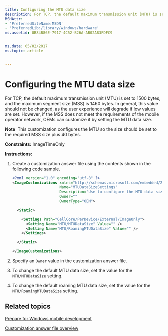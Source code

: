 ```yaml
---
title: Configuring the MTU data size
description: For TCP, the default maximum transmission unit (MTU) is set to 1500 bytes, and the maximum segment size (MSS) is 1460 bytes.
MSHAttr:
- 'PreferredSiteName:MSDN'
- 'PreferredLib:/library/windows/hardware'
ms.assetid: 0B84B86E-7917-4C52-B26A-AB02A83FDFC9


ms.date: 05/02/2017
ms.topic: article


---
```


# Configuring the MTU data size


For TCP, the default maximum transmission unit (MTU) is set to 1500 bytes, and the maximum segment size (MSS) is 1460 bytes. In general, this value should not be changed, as the user experience will degrade if low values are set. However, if the MSS does not meet the requirements of the mobile operator network, OEMs can customize it by setting the MTU data size.

**Note**  This customization configures the MTU so the size should be set to the required MSS size plus 40 bytes.

 

<a href="" id="constraints---imagetimeonly"></a>**Constraints:** ImageTimeOnly  

<a href="" id="instructions-"></a>**Instructions:**  
1.  Create a customization answer file using the contents shown in the following code sample.

    ```XML
    <?xml version="1.0" encoding="utf-8" ?>  
    <ImageCustomizations xmlns="http://schemas.microsoft.com/embedded/2004/10/ImageUpdate"  
                         Name="MTUDataSizeSettings"  
                         Description="Use to configure the MTU data size or roaming MTU data size."  
                         Owner=""  
                         OwnerType="OEM"> 

      <Static>  

        <Settings Path="CellCore/PerDevice/External/ImageOnly">  
          <Setting Name="MTU/MTUDataSize" Value="" />  
          <Setting Name="MTU/RoamingMTUDataSize" Value="" />  
        </Settings>  

      </Static>

    </ImageCustomizations>
    ```

2.  Specify an `Owner` value in the customization answer file.

3.  To change the default MTU data size, set the value for the `MTU/MTUDataSize` setting.

4.  To change the default roaming MTU data size, set the value for the `MTU/RoamingMTUDataSize` setting.

## Related topics

[Prepare for Windows mobile development](https://docs.microsoft.com/en-us/windows-hardware/manufacture/mobile/preparing-for-windows-mobile-development)

[Customization answer file overview](https://docs.microsoft.com/en-us/windows-hardware/customize/mobile/mcsf/customization-answer-file)
